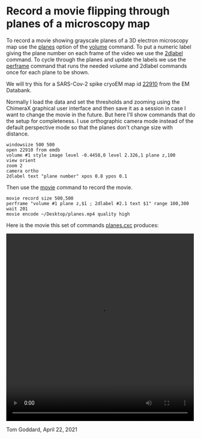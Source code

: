 # Record a movie flipping through planes of a microscopy map

To record a movie showing grayscale planes of a 3D electron microscopy map use the [planes](https://www.cgl.ucsf.edu/chimerax/docs/user/commands/volume.html#planes) option of the [volume](https://www.cgl.ucsf.edu/chimerax/docs/user/commands/volume.html) command.  To put a numeric label giving the plane number on each frame of the video we use the [2dlabel](https://www.cgl.ucsf.edu/chimerax/docs/user/commands/2dlabels.html) command.  To cycle through the planes and update the labels we use the [perframe](https://www.cgl.ucsf.edu/chimerax/docs/user/commands/perframe.html) command that runs the needed volume and 2dlabel commands once for each plane to be shown.

We will try this for a SARS-Cov-2 spike cryoEM map id [22910](https://www.ebi.ac.uk/pdbe/entry/emdb/EMD-22910) from the EM Databank.

Normally I load the data and set the thresholds and zooming using the ChimeraX graphical user interface and then save it as a session in case I want to change the movie in the future.  But here I'll show commands that do the setup for completeness.  I use orthographic camera mode instead of the default perspective mode so that the planes don't change size with distance.

    windowsize 500 500
    open 22910 from emdb
    volume #1 style image level -0.4458,0 level 2.326,1 plane z,100
    view orient
    zoom 2
    camera ortho
    2dlabel text "plane number" xpos 0.8 ypos 0.1

Then use the [movie](https://www.cgl.ucsf.edu/chimerax/docs/user/commands/movie.html) command to record the movie.

    movie record size 500,500
    perframe "volume #1 plane z,$1 ; 2dlabel #2.1 text $1" range 100,300
    wait 201
    movie encode ~/Desktop/planes.mp4 quality high

Here is the movie this set of commands [planes.cxc](planes.cxc) produces:

<video width=500 height=500 controls>
  <source src="planes.mp4" type="video/mp4">
</video>

Tom Goddard, April 22, 2021